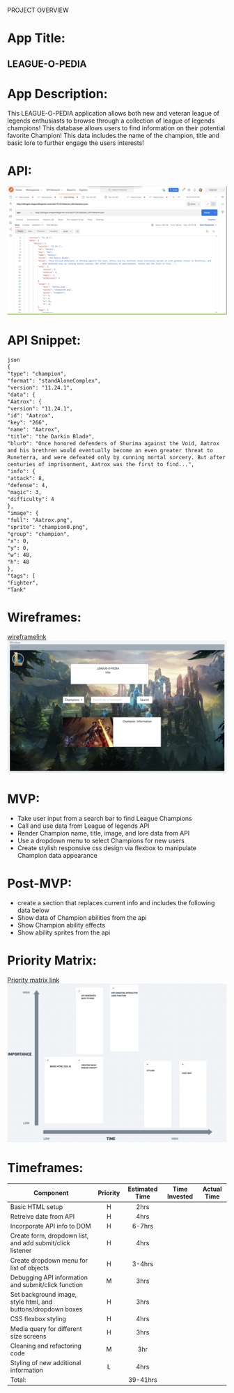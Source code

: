 PROJECT OVERVIEW
# **App Title**:
## LEAGUE-O-PEDIA
# **App Description**: 
This LEAGUE-O-PEDIA application allows both new and veteran league of legends enthusiasts to browse through a collection of league of legends champions! This database allows users to find information on their potential favorite Champion! This data includes the name of the champion, title and basic lore to further engage the users interests!
# **API**: 
![api image](./assets/apiimg.png)
# **API Snippet**: 
```
json
{
"type": "champion",
"format": "standAloneComplex",
"version": "11.24.1",
"data": {
"Aatrox": {
"version": "11.24.1",
"id": "Aatrox",
"key": "266",
"name": "Aatrox",
"title": "the Darkin Blade",
"blurb": "Once honored defenders of Shurima against the Void, Aatrox and his brethren would eventually become an even greater threat to Runeterra, and were defeated only by cunning mortal sorcery. But after centuries of imprisonment, Aatrox was the first to find...",
"info": {
"attack": 8,
"defense": 4,
"magic": 3,
"difficulty": 4
},
"image": {
"full": "Aatrox.png",
"sprite": "champion0.png",
"group": "champion",
"x": 0,
"y": 0,
"w": 48,
"h": 48
},
"tags": [
"Fighter",
"Tank"
```
# **Wireframes**:  
[wireframelink](https://whimsical.com/EiR7gX8hZgw1B2xqJAsCnS)
![wireframephoto](./assets/wireframe.png)
# **MVP**: 
  - Take user input from a search bar to find League Champions
  - Call and use data from League of legends API
  - Render Champion name, title, image, and lore data from API
  - Use a dropdown menu to select Champions for new users
  - Create stylish responsive css design via flexbox to manipulate Champion data appearance
# **Post-MVP**: 
  - create a section that replaces current info and includes the following data below
  - Show data of Champion abilities from the api
  - Show Champion ability effects
  - Show ability sprites from the api
  
# **Priority Matrix**: 
[Priority matrix link](https://whimsical.com/EiR7gX8hZgw1B2xqJAsCnS)
![Priority matrix image](./assets/prioritymatrix.png)

# **Timeframes**:
| Component | Priority | Estimated Time | Time Invested | Actual Time |
| --- | :---: |  :---: | :---: | :---: |
| Basic HTML setup| H | 2hrs|  |  |
| Retreive date from API | H | 4hrs|  | |
| Incorporate API info to DOM| H | 6-7hrs| | |
| Create form, dropdown list, and add submit/click listener| H | 4hrs | | |
| Create dropdown menu for list of objects| H | 3-4hrs| | |
| Debugging API information and submit/click function| M | 3hrs | | |
| Set background image, style html, and buttons/dropdown boxes| H | 3hrs| ||
| CSS flexbox styling| H | 4hrs| | |
| Media query for different size screens| H | 3hrs| | |
| Cleaning and refactoring code| M | 3hr| | |
| Styling of new additional information| L | 4hrs| | |
|Total:| | 39-41hrs| | |
